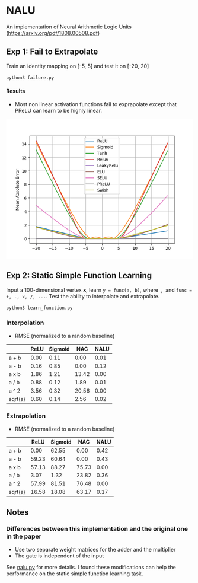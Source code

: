 # NALU
An implementation of Neural Arithmetic Logic Units (https://arxiv.org/pdf/1808.00508.pdf)

## Exp 1: Fail to Extrapolate
Train an identity mapping on [-5, 5] and test it on [-20, 20]

```bash
python3 failure.py
```

#### Results

* Most non linear activation functions fail to exprapolate except that PReLU can learn to be highly linear.

![Failure](failure.png)

## Exp 2: Static Simple Function Learning
Input a 100-dimensional vertex **x**, learn `y = func(a, b)`,
where <img src="https://latex.codecogs.com/svg.latex?a=\sum_{i=N}^{M}(\mathbf{x}_i)" title=""/>
, <img src="https://latex.codecogs.com/svg.latex?b=\sum_{i=P}^{Q}(\mathbf{x}_i)" title=""/>  and `func = +, -, x, /, ...`. Test the ability to interpolate and extrapolate.

```bash
python3 learn_function.py
```
### Interpolation
* RMSE (normalized to a random baseline)

|     |ReLU|Sigmoid|NAC|NALU|
| --- |  --- | --- | --- | --- |
|a + b|0.00|0.11|0.00|0.01|
|a - b|0.16|0.85|0.00|0.12|
|a x b|1.86|1.21|13.42|0.00|
|a / b|0.88|0.12|1.89|0.01|
|a ^ 2|3.56|0.32|20.56|0.00|
|sqrt(a)|0.60|0.14|2.56|0.02|

### Extrapolation
* RMSE (normalized to a random baseline)

|     |ReLU|Sigmoid|NAC|NALU|
| --- |  --- | --- | --- | --- |
|a + b|0.00|62.55|0.00|0.42|
|a - b|59.23|60.64|0.00|0.43|
|a x b|57.13|88.27|75.73|0.00|
|a / b|3.07|1.32|23.82|0.36|
|a ^ 2|57.99|81.51|76.48|0.00|
|sqrt(a)|16.58|18.08|63.17|0.17|


## Notes

### Differences between this implementation and the original one in the paper
* Use two separate weight matrices for the adder and the multiplier
* The gate is independent of the input

See [nalu.py](nalu.py) for more details. I found these modifications can help the performance on the static simple function learning task.

